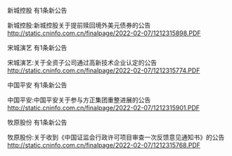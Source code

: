 新城控股 有1条新公告 

新城控股:新城控股关于提前赎回境外美元债券的公告 http://static.cninfo.com.cn/finalpage/2022-02-07/1212315898.PDF 

宋城演艺 有1条新公告 

宋城演艺:关于全资子公司通过高新技术企业认定的公告 http://static.cninfo.com.cn/finalpage/2022-02-07/1212315774.PDF 

中国平安 有1条新公告 

中国平安:中国平安关于参与方正集团重整进展的公告 http://static.cninfo.com.cn/finalpage/2022-02-07/1212315901.PDF 

牧原股份 有1条新公告 

牧原股份:关于收到《中国证监会行政许可项目审查一次反馈意见通知书》的公告 http://static.cninfo.com.cn/finalpage/2022-02-07/1212315768.PDF 

